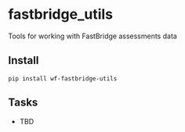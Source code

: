 # fastbridge_utils

Tools for working with FastBridge assessments data

## Install

`pip install wf-fastbridge-utils`

## Tasks
* TBD
